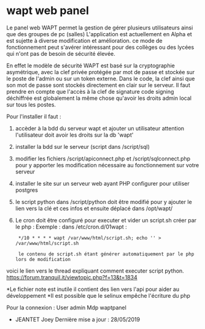 # wapt web panel
Le panel web WAPT permet la gestion de gérer plusieurs utilisateurs ainsi que des groupes de pc (salles)
L'application est actuellement en Alpha et est sujette à diverse modification et amélioration.
ce mode de fonctionnement peut s'avérer intéressant pour des collèges ou des lycées qui n'ont pas de besoin de sécurité élevée.

En effet le modèle de sécurité WAPT est basé sur la cryptographie asymétrique, avec la clef privée protégée par mot de passe et stockée sur le poste de l'admin ou sur un token externe. Dans le code, la clef ainsi que son mot de passe sont stockés directement en clair sur le serveur. Il faut prendre en compte que l'accès à la clef de signature code signing déchiffrée est globalement la même chose qu'avoir les droits admin local sur tous les postes.


Pour l'installer il faut :
  1. accèder à la bdd du serveur wapt et ajouter un utilisateur attention l'utilisateur doit avoir les droits sur la db 'wapt'
  2. installer la bdd sur le serveur (script dans /script/sql)
  3. modifier les fichiers /script/apiconnect.php et /script/sqlconnect.php pour y apporter les modification nécessaire au fonctionnement sur votre serveur
  4. installer le site sur un serveur web ayant PHP configurer pour utiliser postgres
  5. le script python dans /script/python doit être modifié pour y ajouter le lien vers la clé et ces infos et ensuite déplacé dans /opt/wapt/
  6. Le cron doit être configuré pour executer et vider un script.sh créer par le php :
      Exemple : dans /etc/cron.d/01wapt :
          
          */10 * * * * wapt /var/www/html/script.sh; echo '' > /var/www/html/script.sh
          
          le contenu de script.sh étant générer automatiquement par le php lors de modification

 
voici le lien vers le thread expliquant comment executer script python.
https://forum.tranquil.it/viewtopic.php?f=13&t=1834





*Le fichier note est inutile il contient des lien vers l'api pour aider au développement
*Il est possible que le selinux empêche l'écriture du php

Pour la connexion :
User admin
Mdp waptpanel

- JEANTET Joey
Dernière mise a jour : 28/05/2019
